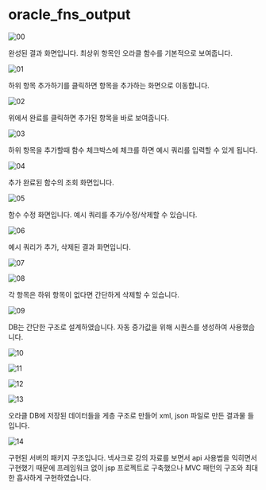 # oracle_fns_output
![00](https://github.com/leebyeongkeon/oracle_fns_output/assets/60059382/2bfed188-bb87-43de-8771-bbd1edeaf97a)

완성된 결과 화면입니다. 최상위 항목인 오라클 함수를 기본적으로 보여줍니다.

![01](https://github.com/leebyeongkeon/oracle_fns_output/assets/60059382/e77b32e7-729f-4603-8413-146ed4776905)

하위 항목 추가하기를 클릭하면 항목을 추가하는 화면으로 이동합니다.

![02](https://github.com/leebyeongkeon/oracle_fns_output/assets/60059382/02163d2b-c6e4-46e4-afbc-3ed01905a4eb)

위에서 완료를 클릭하면 추가된 항목을 바로 보여줍니다.

![03](https://github.com/leebyeongkeon/oracle_fns_output/assets/60059382/885a30c5-9cd5-4e2d-a6c3-b5b328d29c82)

하위 항목을 추가할때 함수 체크박스에 체크를 하면 예시 쿼리를 입력할 수 있게 됩니다.

![04](https://github.com/leebyeongkeon/oracle_fns_output/assets/60059382/839a571d-b950-40fb-859b-d3e3cf75cbdf)

추가 완료된 함수의 조회 화면입니다.

![05](https://github.com/leebyeongkeon/oracle_fns_output/assets/60059382/19dddfae-000d-4d84-935e-e8298a41b67d)

함수 수정 화면입니다. 예시 쿼리를 추가/수정/삭제할 수 있습니다.

![06](https://github.com/leebyeongkeon/oracle_fns_output/assets/60059382/d920ffc6-24d3-4349-a757-e89f119ec9f4)

예시 쿼리가 추가, 삭제된 결과 화면입니다.

![07](https://github.com/leebyeongkeon/oracle_fns_output/assets/60059382/5ebb8903-c742-4cb8-8551-fa4fc6234f41)

![08](https://github.com/leebyeongkeon/oracle_fns_output/assets/60059382/2f188c29-dbfe-4b37-8b60-a98a78e78bf6)

각 항목은 하위 항목이 없다면 간단하게 삭제할 수 있습니다.

![09](https://github.com/leebyeongkeon/oracle_fns_output/assets/60059382/ace53ca7-915c-4d2b-9202-3d88a37f1411)

DB는 간단한 구조로 설계하였습니다. 자동 증가값을 위해 시퀀스를 생성하여 사용했습니다.

![10](https://github.com/leebyeongkeon/oracle_fns_output/assets/60059382/cc027451-f78b-4f50-a65e-a95971b8c0e5)

![11](https://github.com/leebyeongkeon/oracle_fns_output/assets/60059382/9e51aa25-5e54-4406-a3d2-065c6604ea68)

![12](https://github.com/leebyeongkeon/oracle_fns_output/assets/60059382/bb0ad821-542d-4cb7-a83b-d07cedd73c1b)

![13](https://github.com/leebyeongkeon/oracle_fns_output/assets/60059382/ca6c98ae-32f3-4ab0-86b9-52e18b4b7637)

오라클 DB에 저장된 데이터들을 게층 구조로 만들어 xml, json 파일로 만든 결과물 들입니다.

![14](https://github.com/leebyeongkeon/oracle_fns_output/assets/60059382/891ca552-0e1f-413a-a50b-5f5481f0988d)

구현된 서버의 패키지 구조입니다. 넥사크로 강의 자료를 보면서 api 사용법을 익히면서 구현했기 때문에 프레임워크 없이 jsp 프로젝트로 구축했으나 MVC 패턴의 구조와 최대한 흡사하게 구현하였습니다.
